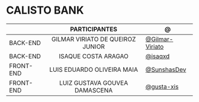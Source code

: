 # **CALISTO BANK**

|           |           PARTICIPANTES          | @                                                    |
|-----------|:--------------------------------:|------------------------------------------------------|
| BACK-END  | GILMAR VIRIATO DE QUEIROZ JUNIOR | [@Gilmar-Viriato](https://github.com/Gilmar-Viriato) |
| BACK-END  |        ISAQUE COSTA ARAGAO       | [@isaqxd](https://github.com/isaqxd)                 |
| FRONT-END |    LUIS EDUARDO OLIVEIRA MAIA    | [@SunshasDev](https://github.com/SunshasDev)         |
| FRONT-END |   LUIZ GUSTAVA GOUVEA DAMASCENA  | [@gusta-xis](https://github.com/gusta-xis)           |
